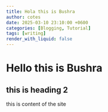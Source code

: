 ```yaml
---
title: Hola this is Bushra
author: cotes
date: 2025-03-10 23:10:00 +0600
categories: [Blogging, Tutorial]
tags: [writing]
render_with_liquid: false
---
```



# Hello this is Bushra
## this is heading 2
this is content of the site